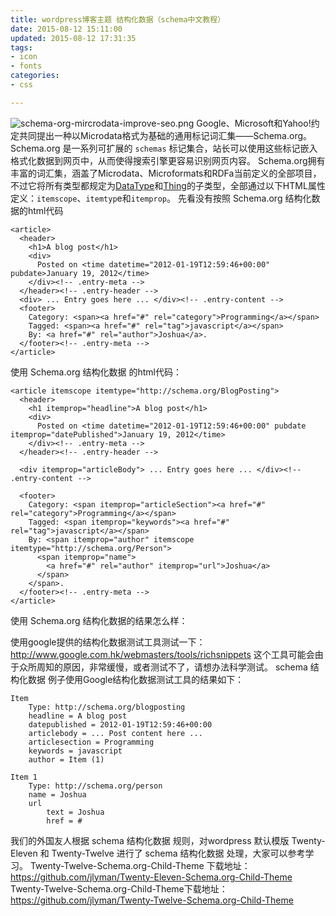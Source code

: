 ```yaml
---
title: wordpress博客主题 结构化数据（schema中文教程）
date: 2015-08-12 15:11:00
updated: 2015-08-12 17:31:35
tags: 
- icon
- fonts
categories: 
- css

---
```

![schema-org-mircrodata-improve-seo.png][1]
Google、Microsoft和Yahoo!约定共同提出一种以Microdata格式为基础的通用标记词汇集——Schema.org。Schema.org 是一系列可扩展的 `schemas` 标记集合，站长可以使用这些标记嵌入格式化数据到网页中，从而使得搜索引擎更容易识别网页内容。
Schema.org拥有丰富的词汇集，涵盖了Microdata、Microformats和RDFa当前定义的全部项目，不过它将所有类型都规定为[DataType](http://www.schema.org/DataType)和[Thing](http://www.schema.org/Thing)的子类型，全部通过以下HTML属性定义：`itemscope`、`itemtyp`e和`itemprop`。
先看没有按照 Schema.org 结构化数据的html代码

    <article>
      <header>
        <h1>A blog post</h1>
        <div>
          Posted on <time datetime="2012-01-19T12:59:46+00:00" pubdate>January 19, 2012</time>
        </div><!-- .entry-meta -->
      </header><!-- .entry-header --> 
      <div> ... Entry goes here ... </div><!-- .entry-content --> 
      <footer>
        Category: <span><a href="#" rel="category">Programming</a></span>
        Tagged: <span><a href="#" rel="tag">javascript</a></span>
        By: <a href="#" rel="author">Joshua</a>.
      </footer><!-- .entry-meta -->
    </article>


<!--more-->


使用 Schema.org 结构化数据 的html代码：

    <article itemscope itemtype="http://schema.org/BlogPosting">
      <header>
        <h1 itemprop="headline">A blog post</h1>
        <div>
          Posted on <time datetime="2012-01-19T12:59:46+00:00" pubdate itemprop="datePublished">January 19, 2012</time>
        </div><!-- .entry-meta -->
      </header><!-- .entry-header -->
    
      <div itemprop="articleBody"> ... Entry goes here ... </div><!-- .entry-content -->
    
      <footer>
        Category: <span itemprop="articleSection"><a href="#" rel="category">Programming</a></span>
        Tagged: <span itemprop="keywords"><a href="#" rel="tag">javascript</a></span>
        By: <span itemprop="author" itemscope itemtype="http://schema.org/Person">
          <span itemprop="name">
            <a href="#" rel="author" itemprop="url">Joshua</a>
          </span>
        </span>.
      </footer><!-- .entry-meta -->
    </article>

使用 Schema.org 结构化数据的结果怎么样：

使用google提供的结构化数据测试工具测试一下：
http://www.google.com.hk/webmasters/tools/richsnippets
这个工具可能会由于众所周知的原因，非常缓慢，或者测试不了，请想办法科学测试。
schema 结构化数据 例子使用Google结构化数据测试工具的结果如下：

    Item
        Type: http://schema.org/blogposting
        headline = A blog post
        datepublished = 2012-01-19T12:59:46+00:00
        articlebody = ... Post content here ...
        articlesection = Programming
        keywords = javascript
        author = Item (1)
    
    Item 1
        Type: http://schema.org/person
        name = Joshua
        url
            text = Joshua
            href = #

我们的外国友人根据 schema 结构化数据 规则，对wordpress 默认模版 Twenty-Eleven 和 Twenty-Twelve 进行了 schema 结构化数据 处理，大家可以参考学习。
Twenty-Twelve-Schema.org-Child-Theme 下载地址：
https://github.com/jlyman/Twenty-Eleven-Schema.org-Child-Theme
Twenty-Twelve-Schema.org-Child-Theme下载地址：
https://github.com/jlyman/Twenty-Twelve-Schema.org-Child-Theme


  [1]: https://imgs.gnux.cn/usr/uploads/2015/08/1972264385.png